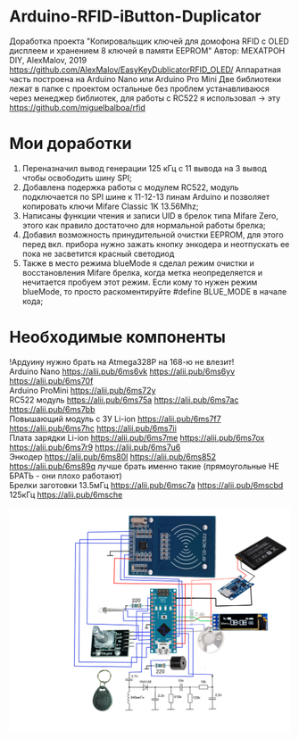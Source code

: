 # Arduino-RFID-iButton-Duplicator
  Доработка проекта "Копировальщик ключей для домофона RFID с OLED дисплеем и хранением 8 ключей в памяти EEPROM"
  Автор: МЕХАТРОН DIY, AlexMalov, 2019 https://github.com/AlexMalov/EasyKeyDublicatorRFID_OLED/
  Аппаратная часть построена на Arduino Nano или Arduino Pro Mini
  Две библиотеки лежат в папке с проектом остальные без проблем устанавливаюся через менеджер библиотек, для работы с RC522 я использовал -> эту https://github.com/miguelbalboa/rfid
# Мои доработки
1. Переназначил вывод генерации 125 кГц с 11 вывода на 3 вывод чтобы освободить шину SPI;
2. Добавлена подержка работы с модулем RC522, модуль подключается по SPI шине к 11-12-13 пинам Arduino и позволяет копировать ключи Mifare Classic 1K 13.56Mhz;
3. Написаны функции чтения и записи UID в брелок типа Mifare Zero, этого как правило достаточно для нормальной работы брелка;
4. Добавил возможность принудительной очистки EEPROM, для этого перед вкл. прибора нужно зажать кнопку энкодера и неотпускать ее пока не засветится красный светодиод
5. Также в место режима blueMode я сделал режим очистки и восстановления Mifare брелка, когда метка неопределяется и нечитается пробуем этот режим. Если кому то нужен режим blueMode, то просто раскоментируйте #define BLUE_MODE в начале кода;
# Необходимые компоненты
  !Ардуину нужно брать на Atmega328P на 168-ю не влезит!  
  Arduino Nano https://alii.pub/6ms6vk   https://alii.pub/6ms6yv   https://alii.pub/6ms70f  
  Arduino ProMini https://alii.pub/6ms72y  
  RC522 модуль https://alii.pub/6ms75a   https://alii.pub/6ms7ac   https://alii.pub/6ms7bb  
  Повышающий модуль с ЗУ Li-ion https://alii.pub/6ms7f7   https://alii.pub/6ms7hc   https://alii.pub/6ms7ii  
  Плата зарядки Li-ion https://alii.pub/6ms7me   https://alii.pub/6ms7ox   https://alii.pub/6ms7r9   https://alii.pub/6ms7u6  
  Энкодер   https://alii.pub/6ms80l   https://alii.pub/6ms852   https://alii.pub/6ms89q лучше брать именно такие (прямоугольные НЕ БРАТЬ - они плохо работают)  
  Брелки заготовки   13.5мГц https://alii.pub/6msc7a   https://alii.pub/6mscbd  125кГц  https://alii.pub/6msche  
  
  ![Схема подключения](Scheme.png)
